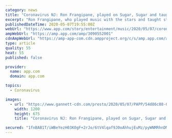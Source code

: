 ```yaml
---
category: news
title: "Coronavirus NJ: Ron Frangipane, played on Sugar, Sugar and taught at Monmouth U., has died"
excerpt: "Ron Frangipane, who played music with the stars and taught students at Monmouth University, died on April 25 due to COVID-19 pneumonia"
publishedDateTime: 2020-05-07T19:55:00Z
webUrl: "https://www.app.com/story/entertainment/music/2020/05/07/coronavirus-nj-ron-frangipane-played-sugar-sugar-and-taught-monmouth-u-has-died/3090552001/"
ampWebUrl: "https://amp.app.com/amp/3090552001"
cdnAmpWebUrl: "https://amp-app-com.cdn.ampproject.org/c/s/amp.app.com/amp/3090552001"
type: article
quality: 55
heat: 55
published: false

provider:
  name: app.com
  domain: app.com

topics:
  - Coronavirus

images:
  - url: "https://www.gannett-cdn.com/presto/2020/05/07/PAPP/54d86c88-0b4b-4ae7-bc9a-02eccf3c75e7-Frangipane.jpg?auto=webp&crop=604,340,x0,y210&format=pjpg&width=1200"
    width: 1200
    height: 675
    title: "Coronavirus NJ: Ron Frangipane, played on Sugar, Sugar and taught at Monmouth U., has died"

secured: "1fnBAB1T/iWBeYezH03K0gF+2rJo/6tV4lqaf9J0oAhhujEuMz/pyWNMRhnDMVu3DbOQgDsAC7rwuSvGo3L2dr4E8RZmjgwK1aIfG6h5M/dQrAdZ852iUnXndwAZ0fOd3rLhHpwH5wJitn10hIpG6ddz9cfKbiBF+RSL2+dDzW/sOaVSk1MfwyFjqhCr49WcniJaN/xbHOkw+o4HIsCmz1b+EvGV6LTifylRfPRwFEkMmETtfmx15eH6dfk/bIix6Et3PaQOJtRD1dAimquoe03vmWANBngI8hYY2Tfbw4fQZbkvsWbZQEnXLXkl5B8G;WrBynLAn0rV64Oc42bp4Hg=="
---
```


